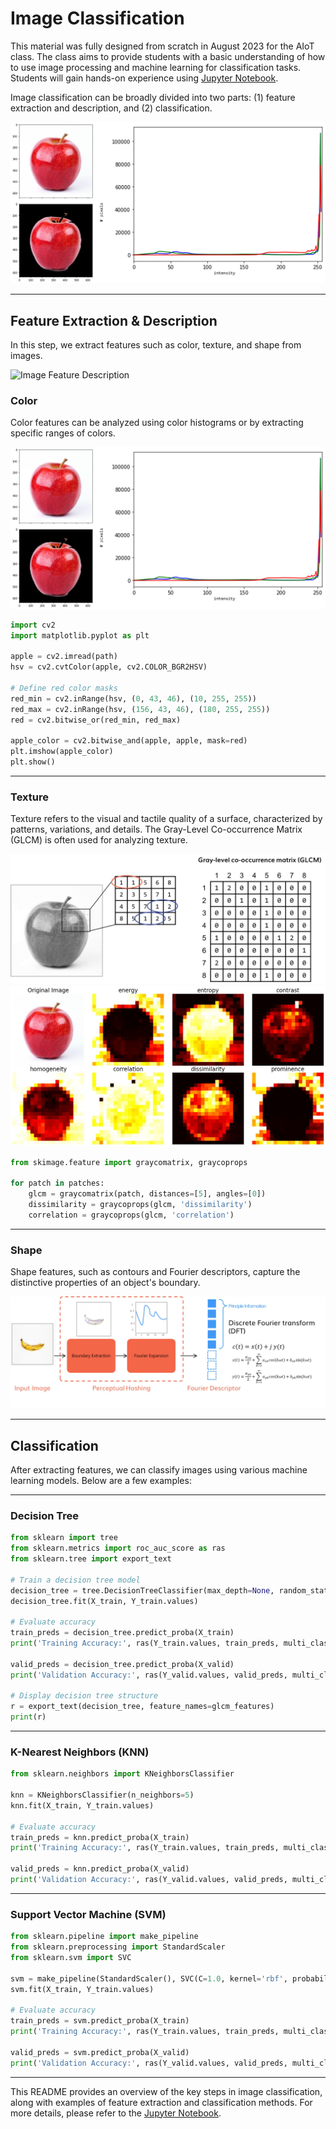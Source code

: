 # Image Classification

This material was fully designed from scratch in August 2023 for the AIoT class. The class aims to provide students with a basic understanding of how to use image processing and machine learning for classification tasks. Students will gain hands-on experience using [Jupyter Notebook](https://github.com/b07611031/Image-processing-algorithm-implementation/Image-Classification/image_classification.ipynb).

Image classification can be broadly divided into two parts: (1) feature extraction and description, and (2) classification.

![Image Framework](https://github.com/b07611031/Image-processing-algorithm-implementation/blob/main/Image-Classification/figures/color.jpg)

---

## Feature Extraction & Description

In this step, we extract features such as color, texture, and shape from images.

![Image Feature Description](https://github.com/b07611031/Image-processing-algorithm-implementation/blob/main/Image-Classification/feature-description.jpg)

### Color
Color features can be analyzed using color histograms or by extracting specific ranges of colors.

![Image Color](https://github.com/b07611031/Image-processing-algorithm-implementation/blob/main/Image-Classification/figures/color.jpg)

```python
import cv2
import matplotlib.pyplot as plt

apple = cv2.imread(path)
hsv = cv2.cvtColor(apple, cv2.COLOR_BGR2HSV)

# Define red color masks
red_min = cv2.inRange(hsv, (0, 43, 46), (10, 255, 255))
red_max = cv2.inRange(hsv, (156, 43, 46), (180, 255, 255))
red = cv2.bitwise_or(red_min, red_max)

apple_color = cv2.bitwise_and(apple, apple, mask=red)
plt.imshow(apple_color)
plt.show()
```

---

### Texture
Texture refers to the visual and tactile quality of a surface, characterized by patterns, variations, and details. The Gray-Level Co-occurrence Matrix (GLCM) is often used for analyzing texture.

![Image Texture](https://github.com/b07611031/Image-processing-algorithm-implementation/blob/main/Image-Classification/figures/texture.jpg)  
![GLCM Example](https://github.com/b07611031/Image-processing-algorithm-implementation/blob/main/Image-Classification/figures/glcm.jpg)

```python
from skimage.feature import graycomatrix, graycoprops

for patch in patches:
    glcm = graycomatrix(patch, distances=[5], angles=[0])
    dissimilarity = graycoprops(glcm, 'dissimilarity')
    correlation = graycoprops(glcm, 'correlation')
```

---

### Shape
Shape features, such as contours and Fourier descriptors, capture the distinctive properties of an object's boundary.

![Image Shape](https://github.com/b07611031/Image-processing-algorithm-implementation/blob/main/Image-Classification/figures/shape.jpg)

---

## Classification

After extracting features, we can classify images using various machine learning models. Below are a few examples:

---

### Decision Tree
```python
from sklearn import tree
from sklearn.metrics import roc_auc_score as ras
from sklearn.tree import export_text

# Train a decision tree model
decision_tree = tree.DecisionTreeClassifier(max_depth=None, random_state=random_state)
decision_tree.fit(X_train, Y_train.values)

# Evaluate accuracy
train_preds = decision_tree.predict_proba(X_train)
print('Training Accuracy:', ras(Y_train.values, train_preds, multi_class='ovr'))

valid_preds = decision_tree.predict_proba(X_valid)
print('Validation Accuracy:', ras(Y_valid.values, valid_preds, multi_class='ovr'))

# Display decision tree structure
r = export_text(decision_tree, feature_names=glcm_features)
print(r)
```

---

### K-Nearest Neighbors (KNN)
```python
from sklearn.neighbors import KNeighborsClassifier

knn = KNeighborsClassifier(n_neighbors=5)
knn.fit(X_train, Y_train.values)

# Evaluate accuracy
train_preds = knn.predict_proba(X_train)
print('Training Accuracy:', ras(Y_train.values, train_preds, multi_class='ovr'))

valid_preds = knn.predict_proba(X_valid)
print('Validation Accuracy:', ras(Y_valid.values, valid_preds, multi_class='ovr'))
```

---

### Support Vector Machine (SVM)
```python
from sklearn.pipeline import make_pipeline
from sklearn.preprocessing import StandardScaler
from sklearn.svm import SVC

svm = make_pipeline(StandardScaler(), SVC(C=1.0, kernel='rbf', probability=True, random_state=random_state))
svm.fit(X_train, Y_train.values)

# Evaluate accuracy
train_preds = svm.predict_proba(X_train)
print('Training Accuracy:', ras(Y_train.values, train_preds, multi_class='ovr'))

valid_preds = svm.predict_proba(X_valid)
print('Validation Accuracy:', ras(Y_valid.values, valid_preds, multi_class='ovr'))
```

---

This README provides an overview of the key steps in image classification, along with examples of feature extraction and classification methods. For more details, please refer to the [Jupyter Notebook](https://github.com/b07611031/Image-processing-algorithm-implementation/Image-Classification/image_classification.ipynb).
